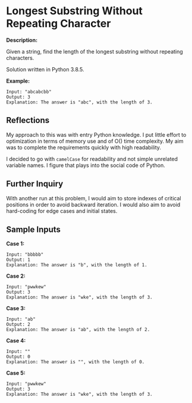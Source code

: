 # Longest Substring Without Repeating Character

**Description:**

Given a string, find the length of the longest substring without repeating characters.

Solution written in Python 3.8.5.

**Example:**
```
Input: "abcabcbb"
Output: 3
Explanation: The answer is "abc", with the length of 3.
```

## Reflections

My approach to this was with entry Python knowledge. I put little effort to optimization in terms of memory use and of O() time complexity. My aim was to complete the requirements quickly with high readability.

I decided to go with `camelCase` for readability and not simple unrelated variable names. I figure that plays into the social code of Python.

## Further Inquiry

With another run at this problem, I would aim to store indexes of critical positions in order to avoid backward iteration. I would also aim to avoid hard-coding for edge cases and initial states.

## Sample Inputs

**Case 1:**
```
Input: "bbbbb"
Output: 1
Explanation: The answer is "b", with the length of 1.
```

**Case 2:**
```
Input: "pwwkew"
Output: 3
Explanation: The answer is "wke", with the length of 3.
```

**Case 3:**
```
Input: "ab"
Output: 2
Explanation: The answer is "ab", with the length of 2.
```

**Case 4:**
```
Input: ""
Output: 0
Explanation: The answer is "", with the length of 0.
```

**Case 5:**
```
Input: "pwwkew"
Output: 3
Explanation: The answer is "wke", with the length of 3.
```
